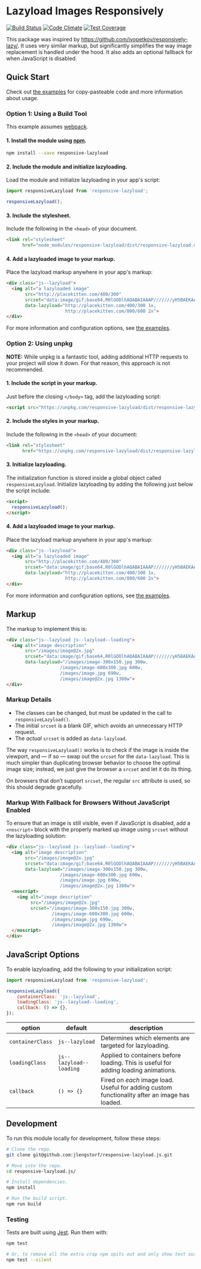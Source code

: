 # Lazyload Images Responsively

[![Build Status](https://travis-ci.org/jlengstorf/responsive-lazyload.js.svg?branch=master)](https://travis-ci.org/jlengstorf/responsive-lazyload.js) [![Code Climate](https://codeclimate.com/github/jlengstorf/responsive-lazyload.js/badges/gpa.svg)](https://codeclimate.com/github/jlengstorf/responsive-lazyload.js) [![Test Coverage](https://codeclimate.com/github/jlengstorf/responsive-lazyload.js/badges/coverage.svg)](https://codeclimate.com/github/jlengstorf/responsive-lazyload.js/coverage)

This package was inspired by <https://github.com/ivopetkov/responsively-lazy/>. It uses very similar markup, but significantly simplifies the way image replacement is handled under the hood. It also adds an optional fallback for when JavaScript is disabled.

## Quick Start

Check out [the examples](https://git.io/lazyload) for copy-pasteable code and more information about usage.

### Option 1: Using a Build Tool

This example assumes [webpack](https://webpack.github.io/).

#### 1. Install the module using [npm](https://www.npmjs.com/package/responsive-lazyload).

```sh
npm install --save responsive-lazyload
```

#### 2. Include the module and initialize lazyloading.

Load the module and initialize lazyloading in your app's script:

```js
import responsiveLazyload from 'responsive-lazyload';

responsiveLazyload();
```

#### 3. Include the stylesheet.

Include the following in the `<head>` of your document.

```html
<link rel="stylesheet" 
      href="node_modules/responsive-lazyload/dist/responsive-lazyload.min.css">
```

#### 4. Add a lazyloaded image to your markup.

Place the lazyload markup anywhere in your app's markup:

```html
<div class="js--lazyload">
  <img alt="a lazyloaded image"
       src="http://placekitten.com/400/300"
       srcset="data:image/gif;base64,R0lGODlhAQABAIAAAP///////yH5BAEKAAEALAAAAAABAAEAAAICTAEAOw=="
       data-lazyload="http://placekitten.com/400/300 1x,
                      http://placekitten.com/800/600 2x">
</div>
```

For more information and configuration options, see [the examples](https://jlengstorf.github.io/responsive-lazyload.js/).

### Option 2: Using unpkg

**NOTE:** While unpkg is a fantastic tool, adding additional HTTP requests to your project will slow it down. For that reason, this approach is not recommended.

#### 1. Include the script in your markup.

Just before the closing `</body>` tag, add the lazyloading script:

```html
<script src="https://unpkg.com/responsive-lazyload/dist/responsive-lazyload.umd.js" defer></script>
```

#### 2. Include the styles in your markup.

Include the following in the `<head>` of your document:

```html
<link rel="stylesheet" 
      href="https://unpkg.com/responsive-lazyload/dist/responsive-lazyload.min.css">
```

#### 3. Initialize lazyloading.

The initialization function is stored inside a global object called `responsiveLazyload`. Initialize lazyloading by adding the following just below the script include:

```html
<script>
  responsiveLazyload();
</script>
```

#### 4. Add a lazyloaded image to your markup.

Place the lazyload markup anywhere in your app's markup:

```html
<div class="js--lazyload">
  <img alt="a lazyloaded image"
       src="http://placekitten.com/400/300"
       srcset="data:image/gif;base64,R0lGODlhAQABAIAAAP///////yH5BAEKAAEALAAAAAABAAEAAAICTAEAOw=="
       data-lazyload="http://placekitten.com/400/300 1x,
                      http://placekitten.com/800/600 2x">
</div>
```

For more information and configuration options, see [the examples](https://jlengstorf.github.io/responsive-lazyload.js/).

## Markup

The markup to implement this is:

```html
<div class="js--lazyload js--lazyload--loading">
  <img alt="image description"
       src="/images/image@2x.jpg"
       srcset="data:image/gif;base64,R0lGODlhAQABAIAAAP///////yH5BAEKAAEALAAAAAABAAEAAAICTAEAOw=="
       data-lazyload="/images/image-300x150.jpg 300w,
                    /images/image-600x300.jpg 600w,
                    /images/image.jpg 690w,
                    /images/image@2x.jpg 1380w">
</div>
```

### Markup Details

- The classes can be changed, but must be updated in the call to `responsiveLazyload()`.
- The initial `srcset` is a blank GIF, which avoids an unnecessary HTTP request.
- The _actual_ `srcset` is added as `data-lazyload`.

The way `responsiveLazyload()` works is to check if the image is inside the viewport, and — if so — swap out the `srcset` for the `data-lazyload`. This is much simpler than duplicating browser behavior to choose the optimal image size; instead, we just give the browser a `srcset` and let it do its thing.

On browsers that don’t support `srcset`, the regular `src` attribute is used, so this should degrade gracefully.

### Markup With Fallback for Browsers Without JavaScript Enabled

To ensure that an image is still visible, even if JavaScript is disabled, add a `<noscript>` block with the properly marked up image using `srcset` without the lazyloading solution:

```html
<div class="js--lazyload js--lazyload--loading">
  <img alt="image description"
       src="/images/image@2x.jpg"
       srcset="data:image/gif;base64,R0lGODlhAQABAIAAAP///////yH5BAEKAAEALAAAAAABAAEAAAICTAEAOw=="
       data-lazyload="/images/image-300x150.jpg 300w,
                    /images/image-600x300.jpg 600w,
                    /images/image.jpg 690w,
                    /images/image@2x.jpg 1380w">
  <noscript>
    <img alt="image description"
         src="/images/image@2x.jpg"
         srcset="/images/image-300x150.jpg 300w,
                 /images/image-600x300.jpg 600w,
                 /images/image.jpg 690w,
                 /images/image@2x.jpg 1380w">
  </noscript>
</div>
```

## JavaScript Options

To enable lazyloading, add the following to your initialization script:

```js
import responsiveLazyload from 'responsive-lazyload';

responsiveLazyload({
    containerClass: 'js--lazyload',
    loadingClass: 'js--lazyload--loading',
    callback: () => {},
});
```

option           | default                 | description
---------------- | ----------------------- | -----------------------------------
`containerClass` | `js--lazyload`          | Determines which elements are targeted for lazyloading.
`loadingClass`   | `js--lazyload--loading` | Applied to containers before loading. This is useful for adding loading animations.
`callback`       | `() => {}`              | Fired on _each_ image load. Useful for adding custom functionality after an image has loaded.

## Development

To run this module locally for development, follow these steps:

```sh
# Clone the repo.
git clone git@github.com:jlengstorf/responsive-lazyload.js.git

# Move into the repo.
cd responsive-lazyload.js/

# Install dependencies.
npm install

# Run the build script.
npm run build
```

### Testing

Tests are built using [Jest](https://facebook.github.io/jest/). Run them with:

```sh
npm test

# Or, to remove all the extra crap npm spits out and only show test output:
npm test --silent
```
